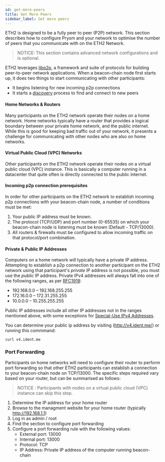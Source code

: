 ```yaml
---
id: get-more-peers
title: Get More Peers
sidebar_label: Get more peers
---
```


ETH2 is designed to be a fully peer to peer (P2P) network.  This section describes how to configure Prysm and your network to optimise the number of peers that you communicate with on the ETH2 Network.  

> NOTICE: This section contains advanced network configurations and is optional.

ETH2 leverages [libp2p](../how-prysm-works/p2p-networking), a framework and suite of protocols for building peer-to-peer network applications.  When a beacon-chain node first starts up, it does two things to start communicating with other participants: 
- It begins listening for new incoming p2p connections
- It starts a [discovery](https://github.com/ethereum/devp2p/wiki/Discovery-Overview) process to find and connect to new peers

#### Home Networks & Routers

Many participants on the ETH2 network operate their nodes on a home network. Home networks typically have a router that provides a logical boundary between your private home network, and the public internet.  While this is good for keeping bad traffic out of your network, it presents a challenge for communicating with other nodes who are also on home networks.

#### Virtual Public Cloud (VPC) Networks

Other participants on the ETH2 network operate their nodes on a virtual public cloud (VPC) instance.  This is basically a computer running in a datacenter that quite often is directly connected to the public internet.

#### Incoming p2p connection prerequisites

In order for other participants on the ETH2 network to establish incoming p2p connections with your beacon-chain node, a number of conditions must be met:
1) Your public IP address must be known.
2) The protocol (TCP/UDP) and port number (0-65535) on which your beacon-chain node is listening must be known (Default - TCP/13000).
3) All routers & firewalls must be configured to allow incoming traffic on that protocol/port combination.

#### Private & Public IP Addresses

Computers on a home network will typically have a private IP address.  Attempting to establish a p2p connection to another participant on the ETH2 network using that participant's *private* IP address is not possible, you must use the *public* IP address.  Private IPv4 addresses will always fall into one of the following ranges, as per [RFC1918](https://en.wikipedia.org/wiki/Private_network):
 - 192.168.0.0 – 192.168.255.255
 - 172.16.0.0 – 172.31.255.255
 - 10.0.0.0 – 10.255.255.255

Public IP addresses include all other IP addresses not in the ranges mentioned above, with some exceptions for [Special-Use IPv4 Addresses](https://tools.ietf.org/html/rfc3330).

You can determine your public ip address by visiting (http://v4.ident.me/) or running this commmand:
```
curl v4.ident.me
```

### Port Forwarding
Participants on home networks will need to configure their router to perform port forwarding so that other ETH2 participants can establish a connection to your beacon-chain node on TCP/13000.  The specific steps required vary based on your router, but can be summarised as follows:

> NOTICE : Participants with nodes on a virtual public cloud (VPC) instance can skip this step.

1) Determine the IP address for your home router
2) Browse to the managment website for your home router (typically http://192.168.1.1) 
3) Log in as admin / root
4) Find the section to configure port forwarding
5) Configure a port forwarding rule with the following values:
    - External port: 13000
    - Internal port: 13000
    - Protocol: TCP
    - IP Address: Private IP address of the computer running beacon-chain

    
